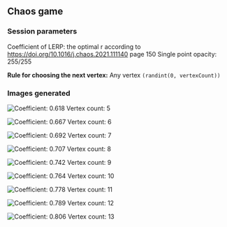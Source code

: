 ## Chaos game
### Session parameters

Coefficient of LERP: the optimal r according to https://doi.org/10.1016/j.chaos.2021.111140 page 150
Single point opacity: 255/255

__Rule for choosing the next vertex:__
Any vertex ```(randint(0, vertexCount))```
### Images generated

![Coefficient: 0.618 Vertex count: 5](vc5_c0.618.png)

![Coefficient: 0.667 Vertex count: 6](vc6_c0.667.png)

![Coefficient: 0.692 Vertex count: 7](vc7_c0.692.png)

![Coefficient: 0.707 Vertex count: 8](vc8_c0.707.png)

![Coefficient: 0.742 Vertex count: 9](vc9_c0.742.png)

![Coefficient: 0.764 Vertex count: 10](vc10_c0.764.png)

![Coefficient: 0.778 Vertex count: 11](vc11_c0.778.png)

![Coefficient: 0.789 Vertex count: 12](vc12_c0.789.png)

![Coefficient: 0.806 Vertex count: 13](vc13_c0.806.png)